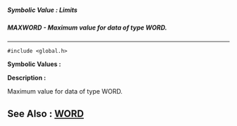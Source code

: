 ##### Symbolic Value : Limits
##### MAXWORD - Maximum value for data of type WORD.
---
```
#include <global.h>
```

**Symbolic Values :**



**Description :**

Maximum value for data of type WORD.


**See Also :**
[WORD](/domino-c-api-docs/reference/Data/WORD)
---
